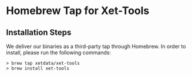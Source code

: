 # Homebrew Tap for Xet-Tools

## Installation Steps

We deliver our binaries as a third-party tap through Homebrew. In order to install, please run the following commands:

```
> brew tap xetdata/xet-tools
> brew install xet-tools
```